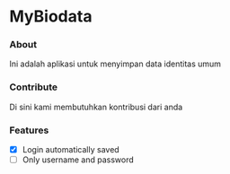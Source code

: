 # MyBiodata

### About
Ini adalah aplikasi untuk menyimpan data identitas umum 

### Contribute
Di sini kami membutuhkan kontribusi dari anda

### Features
- [x] Login automatically saved
- [ ] Only username and password 
